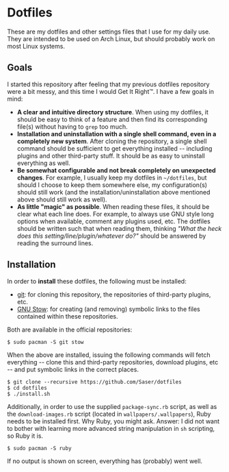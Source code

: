 # Dotfiles
These are my dotfiles and other settings files that I use for my daily use. They are intended to be used on Arch Linux, but should probably work on most Linux systems.

## Goals
I started this repository after feeling that my previous dotfiles repository were a bit messy, and this time I would Get It Right™. I have a few goals in mind:

*   **A clear and intuitive directory structure**. When using my dotfiles, it should be easy to think of a feature and then find its corresponding file(s) without having to `grep` too much.
*   **Installation and uninstallation with a single shell command, even in a completely new system**. After cloning the repository, a single shell command should be sufficient to get everything installed -- including plugins and other third-party stuff. It should be as easy to uninstall everything as well.
*   **Be somewhat configurable and not break completely on unexpected changes**. For example, I usually keep my dotfiles in `~/dotfiles`, but should I choose to keep them somewhere else, my configuration(s) should still work (and the installation/uninstallation above mentioned above should still work as well).
*   **As little "magic" as possible**. When reading these files, it should be clear what each line does. For example, to always use GNU style long options when available, comment any plugins used, etc. The dotfiles should be written such that when reading them, thinking _"What the heck does this setting/line/plugin/whatever do?"_ should be answered by reading the surround lines.

## Installation
In order to **install** these dotfiles, the following must be installed:

*   [git](git-scm): for cloning this repository, the repositories of third-party plugins, etc.
*   [GNU Stow](gnu-stow): for creating (and removing) symbolic links to the files contained within these repositories.

Both are available in the official repositories:

    $ sudo pacman -S git stow

When the above are installed, issuing the following commands will fetch everything -- clone this and third-party repositories, download plugins, etc -- and put symbolic links in the correct places.

    $ git clone --recursive https://github.com/Saser/dotfiles
    $ cd dotfiles
    $ ./install.sh

Additionally, in order to use the supplied `package-sync.rb` script, as well as the `download-images.rb` script (located in `wallpapers/.wallpapers`), Ruby needs to be installed first. Why Ruby, you might ask. Answer: I did not want to bother with learning more advanced string manipulation in `sh` scripting, so Ruby it is.

    $ sudo pacman -S ruby

If no output is shown on screen, everything has (probably) went well.

[git-scm]: https://git-scm.com/
[gnu-stow]: https://www.gnu.org/software/stow/
